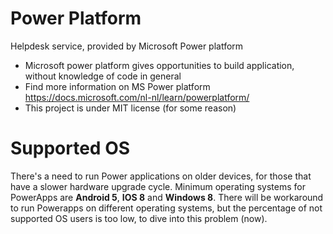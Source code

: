 # Power Platform 
Helpdesk service, provided by Microsoft Power platform

  * Microsoft power platform gives opportunities to build application, without knowledge of code in general
  * Find more information on MS Power platform https://docs.microsoft.com/nl-nl/learn/powerplatform/ 
  * This project is under MIT license (for some reason) 
  
 
 # Supported OS
 
There's a need to run Power applications on older devices, for those that have a slower hardware upgrade cycle.
Minimum operating systems for PowerApps are **Android 5**, **IOS 8** and **Windows 8**. There will be workaround to run Powerapps on different operating systems, but the percentage of not supported OS users is too low, to dive into this problem (now).

  
  

